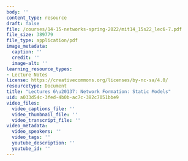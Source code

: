 ```yaml
---
body: ''
content_type: resource
draft: false
file: /courses/14-15-networks-spring-2022/mit14_15s22_lec6-7.pdf
file_size: 389779
file_type: application/pdf
image_metadata:
  caption: ''
  credit: ''
  image-alt: ''
learning_resource_types:
- Lecture Notes
license: https://creativecommons.org/licenses/by-nc-sa/4.0/
resourcetype: Document
title: "Lectures 6\u20137: Network Formation: Static Models"
uid: a033d54c-3fed-4b0b-ac7c-382c7051bbe9
video_files:
  video_captions_file: ''
  video_thumbnail_file: ''
  video_transcript_file: ''
video_metadata:
  video_speakers: ''
  video_tags: ''
  youtube_description: ''
  youtube_id: ''
---
```

